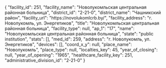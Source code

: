 {
    "facility_id": 251,
    "facility_name": "Новолукомльская центральная районная больница",
    "district_id": "2-21-0",
    "district_name": "Чашникский район",
    "facility_url": "https:\/\/novolukomlcrb.by\/",
    "facility_address": "г. Новолукомль, ул. Энергетиков",
    "title": "Новолукомльская центральная районная больница",
    "facility_type": null,
    "ap_1": "17",
    "name": "Новолукомльская центральная районная больница",
    "state": "public institution",
    "stats": [],
    "med_id": 259,
    "address": "г. Новолукомль, ул. Энергетиков",
    "devices": [],
    "coord_x_y": null,
    "place_name": "Новолукомль",
    "place_type": null,
    "localties_key": 45,
    "year_of_closing": null,
    "year_of_opening": "1965",
    "healthcare_facility_key": 251,
    "administrative_division_id": "2-21-0"
}